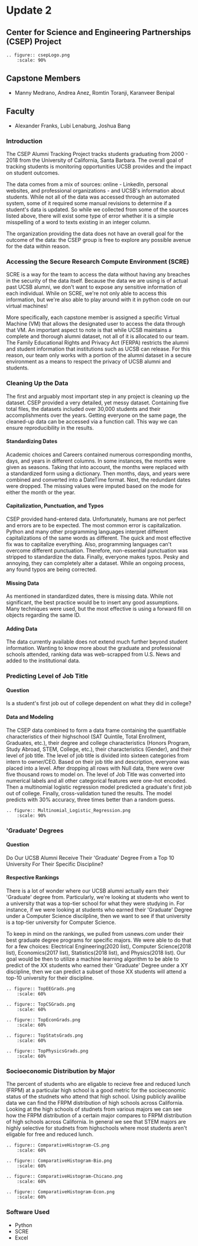 # Update 2
## Center for Science and Engineering Partnerships (CSEP) Project
```{eval-rst}
.. figure:: csepLogo.png
    :scale: 90% 
```
## Capstone Members
* Manny Medrano, Andrea Anez, Romtin Toranji, Karanveer Benipal
## Faculty
* Alexander Franks, Lubi Lenaburg, Joshua Bang

### Introduction
The CSEP Alumni Tracking Project tracks students graduating from  2000 - 2018 from the University of California, Santa Barbara. The overall goal of tracking students is monitoring opportunities UCSB provides and the impact on student outcomes. 

The data comes from a mix of sources: online - LinkedIn, personal websites, and professional organizations - and UCSB's information about students. While not all of the data was accessed through an automated system, some of it required some manual revisions to determine if a student's data is updated. So while we collected from some of the sources listed above, there will exist some type of error whether it is a simple misspelling of a word to texts existing in an integer column. 

The organization providing the data does not have an overall goal for the outcome of the data: the CSEP group is free to explore any possible avenue for the data within reason.  

### Accessing the Secure Research Compute Environment (SCRE)
SCRE is a way for the team to access the data without having any breaches in the security of the data itself. Because the data we are using is of actual past UCSB alumni, we don't want to expose any sensitive information of each individual. While on SCRE, we're not only able to access this information, but we're also able to play around with it in python code on our virtual machines! 

More specifically, each capstone member is assigned a specific Virtual Machine (VM) that allows the designated user to access the data through that VM. An important aspect to note is that while UCSB maintains a complete and thorough alumni dataset, not all of it is allocated to our team. The Family Educational Rights and Privacy Act (FERPA) restricts the alumni and student information that institutions such as UCSB can release. For this reason, our team only works with a portion of the alumni dataset in a secure environment as a means to respect the privacy of UCSB alumni and students.

### Cleaning Up the Data  
The first and arguably most important step in any project is cleaning up the dataset. CSEP provided a very detailed, yet messy dataset. Containing five total files, the datasets included over 30,000 students and their accomplishments over the years. Getting everyone on the same page, the cleaned-up data can be accessed via a function call. This way we can ensure reproducibility in the results.  
#### Standardizing Dates 
Academic choices and Careers contained numerous corresponding months, days, and years in different columns. In some instances, the months were given as seasons. Taking that into account, the months were replaced with a standardized form using a dictionary. Then months, days, and years were combined and converted into a DateTime format. Next, the redundant dates were dropped. The missing values were imputed based on the mode for either the month or the year.  
#### Capitalization, Punctuation, and Typos  
CSEP provided hand-entered data. Unfortunately, humans are not perfect and errors are to be expected. The most common error is capitalization. Python and many other programming languages interpret different capitalizations of the same words as different. The quick and most effective fix was to capitalize everything. Also, programming languages can't overcome different punctuation. Therefore, non-essential punctuation was stripped to standardize the data. Finally, everyone makes typos. Pesky and annoying, they can completely alter a dataset. While an ongoing process, any found typos are being corrected.  
#### Missing Data  
As mentioned in standardized dates, there is missing data. While not significant, the best practice would be to insert any good assumptions. Many techniques were used, but the most effective is using a forward fill on objects regarding the same ID.  
#### Adding Data  
The data currently available does not extend much further beyond student information. Wanting to know more about the graduate and professional schools attended, ranking data was web-scrapped from U.S. News and added to the institutional data.  

### Predicting Level of Job Title  
#### Question  
Is a student's first job out of college dependent on what they did in college?  
####  Data and Modeling  
The CSEP data combined to form a data frame containing the quantifiable characteristics of their highschool (SAT Quintile, Total Enrollment, Graduates, etc.), their degree and college characteristics (Honors Program, Study Abroad, STEM, College, etc.), their characteristics (Gender), and their level of job title. The level of job title is divided into sixteen categories from intern to owner/CEO. Based on their job title and description, everyone was placed into a level. After dropping all rows with Null data, there were over five thousand rows to model on. The level of Job Title was converted into numerical labels and all other categorical features were one-hot encoded. Then a multinomial logistic regression model predicted a graduate's first job out of college. Finally, cross-validation tuned the results. The model predicts with 30% accuracy, three times better than a random guess.  
```{eval-rst}
.. figure:: Multinomial_Logistic_Regression.png
    :scale: 90% 
```
### 'Graduate' Degrees
#### Question
Do Our UCSB Alumni Receive Their 'Graduate' Degree From a Top 10 University For Their Specific Discipline?
#### Respective Rankings
There is a lot of wonder where our UCSB alumni actually earn their 'Graduate' degree from. Particularly, we're looking at students who went to a university that was a top-tier school for what they were studying in. For instance, if we were looking at students who earned their 'Graduate' Degree under a Computer Science discilpline, then we want to see if that university is a top-tier university for Computer Science. 

To keep in mind on the rankings, we pulled from usnews.com under their best graduate degree programs for specific majors. We were able to do that for a few choices: Electrical Engineering(2020 list), Computer Science(2018 list), Economics(2017 list), Statistics(2018 list), and Physics(2018 list). Our goal would be then to utilize a machine learning algorithm to be able to predict of the XX students who earned their 'Graduate' Degree under a XY discipline, then we can predict a subset of those XX students will attend a top-10 university for their discipline.

```{eval-rst}
.. figure:: TopEEGrads.png
    :scale: 60% 
```

```{eval-rst}
.. figure:: TopCSGrads.png
    :scale: 60%
```

```{eval-rst}
.. figure:: TopEconGrads.png
    :scale: 60%
```

```{eval-rst}
.. figure:: TopStatsGrads.png
    :scale: 60%
```

```{eval-rst}
.. figure:: TopPhysicsGrads.png
    :scale: 60%
```

### Socioeconomic Distribution by Major 
The percent of students who are eligable to recieve free and reduced lunch (FRPM) at a particular high school is a good metric for the socioeconomic status of the studnets who attend that high school. Using publicly availibe data we can find the FRPM distribution of high schools across California. Looking at the high schools of studnets from various majors we can see how the FRPM distribution of a certain major compares to FRPM distribution of high schools across California. In general we see that STEM majors are highly selective for studnets from highschools where most students aren't eligable for free and reduced lunch. 

```{eval-rst}
.. figure:: ComparativeHistogram-CS.png
    :scale: 60%
```

```{eval-rst}
.. figure:: ComparativeHistogram-Bio.png
    :scale: 60%
```

```{eval-rst}
.. figure:: ComparativeHistogram-Chicano.png
    :scale: 60%
```

```{eval-rst}
.. figure:: ComparativeHistogram-Econ.png
    :scale: 60%
```


### Software Used
* Python
* SCRE
* Excel

